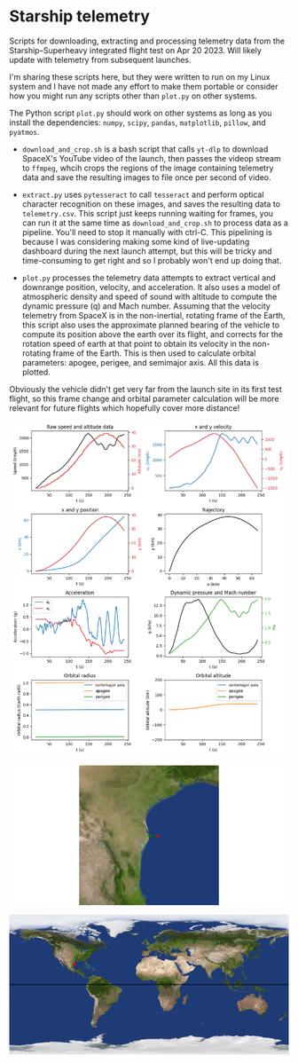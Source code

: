 Starship telemetry
==================

Scripts for downloading, extracting and processing telemetry data from the
Starship–Superheavy integrated flight test on Apr 20 2023. Will likely update with
telemetry from subsequent launches.

I'm sharing these scripts here, but they were written to run on my Linux system and I
have not made any effort to make them portable or consider how you might run any scripts
other than `plot.py` on other systems.

The Python script `plot.py` should work on other systems as long as you install the
dependencies: `numpy`, `scipy`, `pandas`, `matplotlib`, `pillow`, and `pyatmos`.

* `download_and_crop.sh` is a bash script that calls `yt-dlp` to download SpaceX's
  YouTube video of the launch, then passes the videop stream to `ffmpeg`, whcih crops
  the regions of the image containing telemetry data and save the resulting images to
  file once per second of video.

* `extract.py` uses `pytesseract` to call `tesseract` and perform optical character
  recognition on these images, and saves the resulting data to `telemetry.csv`. This
  script just keeps running waiting for frames, you can run it at the same time as
  `download_and_crop.sh` to process data as a pipeline. You'll need to stop it manually
  with ctrl-C. This pipelining is because I was considering making some kind of
  live-updating dashboard during the next launch attempt, but this will be tricky and
  time-consuming to get right and so I probably won't end up doing that.

* `plot.py` processes the telemetry data attempts to extract vertical and downrange
  position, velocity, and acceleration. It also uses a model of atmospheric density and
  speed of sound with altitude to compute the dynamic pressure (q) and Mach number.
  Assuming that the velocity telemetry from SpaceX is in the non-inertial, rotating
  frame of the Earth, this script also uses the approximate planned bearing of the
  vehicle to compute its position above the earth over its flight, and corrects for the
  rotation speed of earth at that point to obtain its velocity in the non-rotating frame
  of the Earth. This is then used to calculate orbital parameters: apogee, perigee, and
  semimajor axis. All this data is plotted.

Obviously the vehicle didn't get very far from the launch site in its first test flight,
so this frame change and orbital parameter calculation will be more relevant for future
flights which hopefully cover more distance!


![Plot of telemetry](telemetry.png "Telemetry")

![Plot of zoomed flight path](flight_path_zoomed.png "Zoomed flight path")

![Plot of zoomed flight path](flight_path.png "Flight path")
